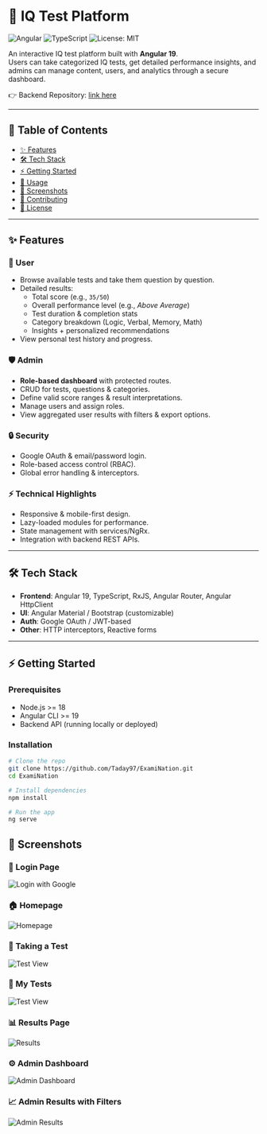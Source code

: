 # 🧠 IQ Test Platform

![Angular](https://img.shields.io/badge/Angular-19-dd0031?logo=angular&logoColor=white)
![TypeScript](https://img.shields.io/badge/TypeScript-5-blue?logo=typescript)
![License: MIT](https://img.shields.io/badge/License-MIT-green.svg)

An interactive IQ test platform built with **Angular 19**.  
Users can take categorized IQ tests, get detailed performance insights, and admins can manage content, users, and analytics through a secure dashboard.

👉 Backend Repository: [link here](https://github.com/yourusername/backend-repo)

---

## 📑 Table of Contents
- [✨ Features](#-features)
- [🛠️ Tech Stack](#️-tech-stack)
- [⚡ Getting Started](#-getting-started)
- [🚀 Usage](#-usage)
- [📸 Screenshots](#-screenshots)
- [🤝 Contributing](#-contributing)
- [📄 License](#-license)

---

## ✨ Features

### 👤 User
- Browse available tests and take them question by question.
- Detailed results:
  - Total score (e.g., `35/50`)
  - Overall performance level (e.g., *Above Average*)
  - Test duration & completion stats
  - Category breakdown (Logic, Verbal, Memory, Math)
  - Insights + personalized recommendations
- View personal test history and progress.

### 🛡️ Admin
- **Role-based dashboard** with protected routes.
- CRUD for tests, questions & categories.
- Define valid score ranges & result interpretations.
- Manage users and assign roles.
- View aggregated user results with filters & export options.

### 🔒 Security
- Google OAuth & email/password login.
- Role-based access control (RBAC).
- Global error handling & interceptors.

### ⚡ Technical Highlights
- Responsive & mobile-first design.
- Lazy-loaded modules for performance.
- State management with services/NgRx.
- Integration with backend REST APIs.

---

## 🛠️ Tech Stack

- **Frontend**: Angular 19, TypeScript, RxJS, Angular Router, Angular HttpClient  
- **UI**: Angular Material / Bootstrap (customizable)  
- **Auth**: Google OAuth / JWT-based  
- **Other**: HTTP interceptors, Reactive forms  

---

## ⚡ Getting Started

### Prerequisites
- Node.js >= 18  
- Angular CLI >= 19  
- Backend API (running locally or deployed)

### Installation
```bash
# Clone the repo
git clone https://github.com/Taday97/ExamiNation.git
cd ExamiNation

# Install dependencies
npm install

# Run the app
ng serve

```
## 📸 Screenshots
### 🔑 Login Page

![Login with Google](https://github.com/user-attachments/assets/2961feb6-bb6c-441d-8da8-6851f73df1df)

### 🏠 Homepage
![Homepage](https://github.com/user-attachments/assets/fb56ce95-6811-44cc-b1cb-a72699f40bbe
)

### 📝 Taking a Test
![Test View](https://github.com/user-attachments/assets/84b8f840-1eb2-4d1b-8733-46c8e96bab3f)

### 📝 My Tests
![Test View](https://github.com/user-attachments/assets/d9ec9bd6-16da-48d7-8651-88b04fc0ad67)


### 📊 Results Page
![Results](https://github.com/user-attachments/assets/a3e18c6e-97a8-49ca-ab3b-23ff0ebd5e5e)

### ⚙️ Admin Dashboard
![Admin Dashboard](https://github.com/user-attachments/assets/ea257091-b122-46d2-bb7c-769f4077277a
)

### 📈 Admin Results with Filters
![Admin Results](https://github.com/user-attachments/assets/7a28c9e0-e040-487c-9591-257739ce2345)
